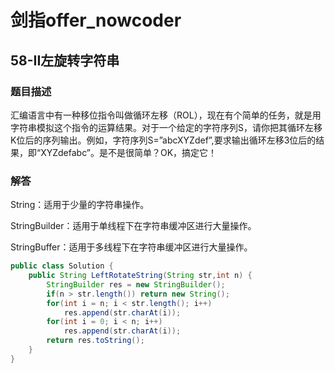 # 剑指offer_nowcoder

## 58-II左旋转字符串

### 题目描述

汇编语言中有一种移位指令叫做循环左移（ROL），现在有个简单的任务，就是用字符串模拟这个指令的运算结果。对于一个给定的字符序列S，请你把其循环左移K位后的序列输出。例如，字符序列S=”abcXYZdef”,要求输出循环左移3位后的结果，即“XYZdefabc”。是不是很简单？OK，搞定它！

### 解答

String：适用于少量的字符串操作。

StringBuilder：适用于单线程下在字符串缓冲区进行大量操作。

StringBuffer：适用于多线程下在字符串缓冲区进行大量操作。

```java
public class Solution {
    public String LeftRotateString(String str,int n) {
        StringBuilder res = new StringBuilder();
        if(n > str.length()) return new String();
        for(int i = n; i < str.length(); i++)
            res.append(str.charAt(i));
        for(int i = 0; i < n; i++)
            res.append(str.charAt(i));
        return res.toString();
    }
}
```
